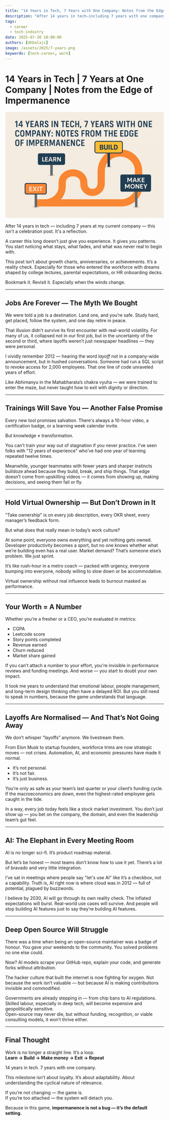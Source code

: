 ```yaml
---
title: "14 Years in Tech, 7 Years with One Company: Notes from the Edge of Impermanence"
description: "After 14 years in tech—including 7 years with one company—this is not a celebration post. It’s a reality check on jobs, layoffs, AI, and the myths we silently carry in the modern workplace."
tags:
  - career
  - tech-industry
date: 2025-07-30 10:00:00
authors: [dhbalaji]
image: /assets/2025/7-years.png
keywords: [tech-career, work]
---
```


# 14 Years in Tech | 7 Years at One Company | Notes from the Edge of Impermanence

![](../assets/2025/7-years.png)

After 14 years in tech — including 7 years at my current company — this isn't a celebration post. It's a reflection.

A career this long doesn’t just give you experience. It gives you patterns. You start noticing what stays, what fades, and what was never real to begin with.

This post isn’t about growth charts, anniversaries, or achievements. It’s a reality check. Especially for those who entered the workforce with dreams shaped by college lectures, parental expectations, or HR onboarding decks.

Bookmark it. Revisit it. Especially when the winds change.

---

## Jobs Are Forever — The Myth We Bought

We were told a job is a destination. Land one, and you’re safe. Study hard, get placed, follow the system, and one day retire in peace.

That illusion didn’t survive its first encounter with real-world volatility. For many of us, it collapsed not in our first job, but in the uncertainty of the second or third, where layoffs weren’t just newspaper headlines — they were personal.

I vividly remember 2012 — hearing the word *layoff* not in a company-wide announcement, but in hushed conversations. Someone had run a SQL script to revoke access for 2,000 employees. That one line of code unraveled years of effort.

Like Abhimanyu in the Mahabharata’s chakra vyuha — we were trained to enter the maze, but never taught how to exit with dignity or direction.

---

## Trainings Will Save You — Another False Promise

Every new tool promises salvation. There's always a 10-hour video, a certification badge, or a learning week calendar invite.

But knowledge ≠ transformation.

You can’t train your way out of stagnation if you never practice. I’ve seen folks with "12 years of experience" who’ve had one year of learning repeated twelve times.

Meanwhile, younger teammates with fewer years and sharper instincts bulldoze ahead because they build, break, and ship things. That edge doesn’t come from upskilling videos — it comes from showing up, making decisions, and seeing them fail or fly.

---

## Hold Virtual Ownership — But Don’t Drown in It

"Take ownership" is on every job description, every OKR sheet, every manager’s feedback form.

But what does that really mean in today’s work culture?

At some point, everyone owns everything and yet nothing gets owned. Developer productivity becomes a sport, but no one knows whether what we’re building even has a real user. Market demand? That’s someone else’s problem. We just sprint.

It’s like rush-hour in a metro coach — packed with urgency, everyone bumping into everyone, nobody willing to slow down or be accommodative.

Virtual ownership without real influence leads to burnout masked as performance.

---

## Your Worth = A Number

Whether you’re a fresher or a CEO, you’re evaluated in metrics:

- CGPA  
- Leetcode score  
- Story points completed  
- Revenue earned  
- Churn reduced  
- Market share gained

If you can’t attach a number to your effort, you're invisible in performance reviews and funding meetings. And worse — you start to doubt your own impact.

It took me years to understand that emotional labour, people management, and long-term design thinking often have a delayed ROI. But you still need to speak in numbers, because the game understands that language.

---

## Layoffs Are Normalised — And That’s Not Going Away

We don’t whisper “layoffs” anymore. We livestream them.

From Elon Musk to startup founders, workforce trims are now strategic moves — not crises. Automation, AI, and economic pressures have made it normal.

- It’s not personal.  
- It’s not fair.  
- It’s just business.

You’re only as safe as your team’s last quarter or your client’s funding cycle. If the macroeconomics are down, even the highest-rated employee gets caught in the tide.

In a way, every job today feels like a stock market investment. You don’t just show up — you bet on the company, the domain, and even the leadership team’s gut feel.

---

## AI: The Elephant in Every Meeting Room

AI is no longer sci-fi. It’s product roadmap material.

But let’s be honest — most teams don’t know how to use it yet. There’s a lot of bravado and very little integration.

I’ve sat in meetings where people say "let's use AI" like it’s a checkbox, not a capability. Truth is, AI right now is where cloud was in 2012 — full of potential, plagued by buzzwords.

I believe by 2030, AI will go through its own reality check. The inflated expectations will burst. Real-world use cases will survive. And people will stop building AI features just to say they’re building AI features.

---

## Deep Open Source Will Struggle

There was a time when being an open-source maintainer was a badge of honour. You gave your weekends to the community. You solved problems no one else could.

Now? AI models scrape your GitHub repo, explain your code, and generate forks without attribution.

The hacker culture that built the internet is now fighting for oxygen. Not because the work isn’t valuable — but because AI is making contributions invisible and commodified.

Governments are already stepping in — from chip bans to AI regulations. Skilled labour, especially in deep tech, will become expensive and geopolitically sensitive.  
Open-source may never die, but without funding, recognition, or viable consulting models, it won’t thrive either.

---

## Final Thought

Work is no longer a straight line. It’s a loop.  
**Learn → Build → Make money → Exit → Repeat**

14 years in tech. 7 years with one company.

This milestone isn’t about loyalty. It’s about adaptability. About understanding the cyclical nature of relevance.

If you’re not changing — the game is.  
If you’re too attached — the system will detach you.  

Because in this game, **impermanence is not a bug — it’s the default setting.**
